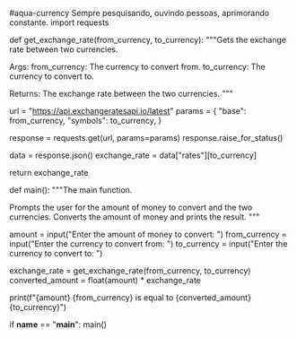 #aqua-currency
Sempre pesquisando, ouvindo pessoas, aprimorando constante.
import requests

def get_exchange_rate(from_currency, to_currency):
  """Gets the exchange rate between two currencies.

  Args:
    from_currency: The currency to convert from.
    to_currency: The currency to convert to.

  Returns:
    The exchange rate between the two currencies.
  """

  url = "https://api.exchangeratesapi.io/latest"
  params = {
    "base": from_currency,
    "symbols": to_currency,
  }

  response = requests.get(url, params=params)
  response.raise_for_status()

  data = response.json()
  exchange_rate = data["rates"][to_currency]

  return exchange_rate

def main():
  """The main function.

  Prompts the user for the amount of money to convert and the two currencies.
  Converts the amount of money and prints the result.
  """

  amount = input("Enter the amount of money to convert: ")
  from_currency = input("Enter the currency to convert from: ")
  to_currency = input("Enter the currency to convert to: ")

  exchange_rate = get_exchange_rate(from_currency, to_currency)
  converted_amount = float(amount) * exchange_rate

  print(f"{amount} {from_currency} is equal to {converted_amount} {to_currency}")

if __name__ == "__main__":
  main()

